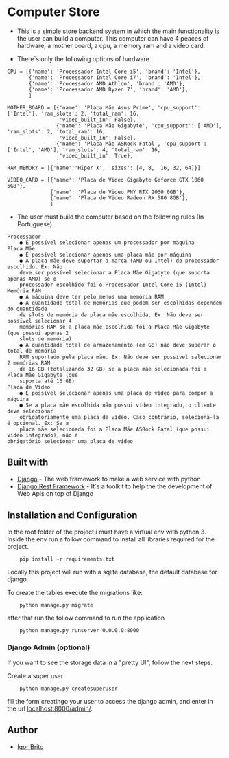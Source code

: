 # Computer Store

- This is a simple store backend system in which the main functionality is the user can build a computer. This computer can
have 4 peaces of hardware, a mother board, a cpu, a memory ram and a video card.

- There`s only the following options of hardware

```
CPU = [{'name': 'Processador Intel Core i5', 'brand': 'Intel'},
       {'name': 'Processador Intel Core i7', 'brand': 'Intel'},
       {'name': 'Processador AMD Athlon', 'brand': 'AMD'},
       {'name': 'Processador AMD Ryzen 7', 'brand': 'AMD'},
       ]

MOTHER_BOARD = [{'name': 'Placa Mãe Asus Prime', 'cpu_support': ['Intel'], 'ram_slots': 2, 'total_ram': 16,
                 'video_built_in': False},
                {'name': 'Placa Mãe Gigabyte', 'cpu_support': ['AMD'], 'ram_slots': 2, 'total_ram': 16,
                 'video_built_in': False},
                {'name': 'Placa Mãe ASRock Fatal', 'cpu_support': ['Intel', 'AMD'], 'ram_slots': 4, 'total_ram': 16,
                 'video_built_in': True},
                ]
RAM_MEMORY = [{'name':'Hiper X', 'sizes': [4, 8,  16, 32, 64]}]

VIDEO_CARD = [{'name': 'Placa de Video Gigabyte Geforce GTX 1060 6GB'},
              {'name': 'Placa de Video PNY RTX 2060 6GB'},
              {'name': 'Placa de Video Radeon RX 580 8GB'},
              ]

```

- The user must build the computer based on the following rules
(In Portuguese)
```
Processador
    ● É possível selecionar apenas um processador por máquina
Placa Mãe
    ● É possível selecionar apenas uma placa mãe por máquina
    ● A placa mãe deve suportar a marca (AMD ou Intel) do processador escolhido. Ex: Não
    deve ser possível selecionar a Placa Mãe Gigabyte (que suporta apenas AMD) se o
    processador escolhido foi o Processador Intel Core i5 (Intel)
Memória RAM
    ● A máquina deve ter pelo menos uma memória RAM
    ● A quantidade total de memórias que podem ser escolhidas dependem do quantidade
    de slots de memória da placa mãe escolhida. Ex: Não deve ser possível selecionar 4
    memórias RAM se a placa mãe escolhida foi a Placa Mãe Gigabyte (que possui apenas 2
    slots de memória)
    ● A quantidade total de armazenamento (em GB) não deve superar o total de memória
    RAM suportado pela placa mãe. Ex: Não deve ser possível selecionar 2 memórias RAM
    de 16 GB (totalizando 32 GB) se a placa mãe selecionada foi a Placa Mãe Gigabyte (que
    suporta até 16 GB)
Placa de Vídeo
    ● É possível selecionar apenas uma placa de vídeo para compor a máquina
    ● Se a placa mãe escolhida não possui vídeo integrado, o cliente deve selecionar
    obrigatoriamente uma placa de vídeo. Caso contrário, selecioná-la é opcional. Ex: Se a
    placa mãe selecionada foi a Placa Mãe ASRock Fatal (que possui vídeo integrado), não é
obrigatório selecionar uma placa de vídeo
```

## Built with
   - [Django](https://www.djangoproject.com/) - The web framework to make a web service with python
   - [Django Rest Framework](https://www.django-rest-framework.org/) - It`s a toolkit to help the the development of Web Apis on top of Django


## Installation and Configuration

In the root folder of the project i must have a virtual env with python 3.
Inside the env run a follow command to install all libraries required for the project.
```
    pip install -r requirements.txt
``` 

Locally this project will run with a sqlite database, the default database for django.

To create the tables execute the migrations like:

```
    python manage.py migrate
```

after that run the follow command to run the application

```
    python manage.py runserver 0.0.0.0:8000
```

### Django Admin (optional)
If you want to see the storage data in a "pretty UI", follow the next steps.

Create a super user
```
    python manage.py createsuperuser
```
fill the form creatingo your user to access the django admin, and enter in the url [localhost:8000/admin/](http://localhost:8000/admin/).

## Author
   - [Igor Brito](https://www.linkedin.com/in/igor-brito-916a60b1/)